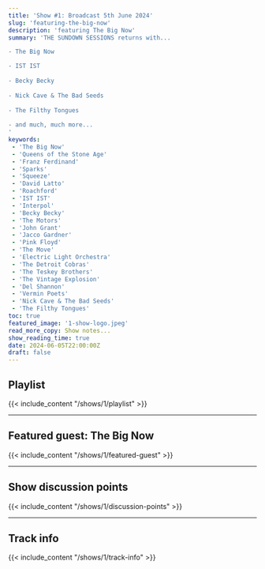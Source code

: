 ```yaml
---
title: 'Show #1: Broadcast 5th June 2024'
slug: 'featuring-the-big-now'
description: 'featuring The Big Now'
summary: 'THE SUNDOWN SESSIONS returns with...

- The Big Now

- IST IST
                    
- Becky Becky 
          
- Nick Cave & The Bad Seeds
          
- The Filthy Tongues
          
- and much, much more...
'
keywords:
 - 'The Big Now'
 - 'Queens of the Stone Age'
 - 'Franz Ferdinand'
 - 'Sparks'
 - 'Squeeze'
 - 'David Latto'
 - 'Roachford'
 - 'IST IST'
 - 'Interpol'
 - 'Becky Becky'
 - 'The Motors'
 - 'John Grant'
 - 'Jacco Gardner'
 - 'Pink Floyd'
 - 'The Move'
 - 'Electric Light Orchestra'
 - 'The Detroit Cobras'
 - 'The Teskey Brothers'
 - 'The Vintage Explosion'
 - 'Del Shannon'
 - 'Vermin Poets'
 - 'Nick Cave & The Bad Seeds'
 - 'The Filthy Tongues'
toc: true
featured_image: '1-show-logo.jpeg'
read_more_copy: Show notes...
show_reading_time: true
date: 2024-06-05T22:00:00Z
draft: false
---
```


## Playlist
{{< include_content "/shows/1/playlist" >}}

---

## Featured guest: The Big Now
{{< include_content "/shows/1/featured-guest" >}}

---

## Show discussion points
{{< include_content "/shows/1/discussion-points" >}}

---

## Track info
{{< include_content "/shows/1/track-info" >}}
